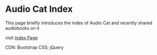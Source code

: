 # Audio Cat Index
This page briefly introduces the index of Audio Cat and recently shared audiobooks on it

visit <a href="http://audioc.at/cats.html" target="_blank">Index Page</a>

CDN: Bootstrap CSS; jQuery
